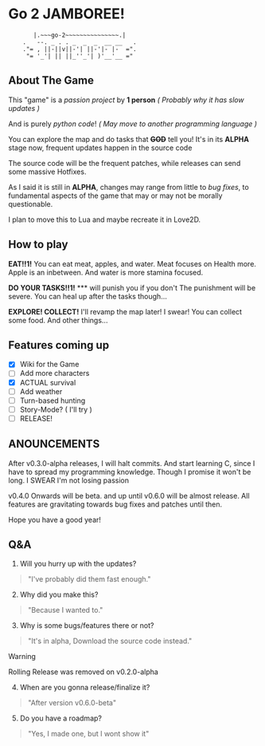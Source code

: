 # Go 2 JAMBOREE!

```
       |.~~~go-2~~~~~~~~~~~~~~~.|
    .   --. _ . . _  _  _  __ __   .
    ."= , ||-||v||-'| ||-'|- |-  =".
     "= '_'| || ||_''_'| )'__'__ ="
```

## About The Game

This "game" is a *passion project* by **1 person**
*( Probably why it has slow updates )*

And is purely *python code*!
*( May move to another programming language )*

You can explore the map and do tasks that ~~**GOD**~~ tell you!
It's in its **ALPHA** stage now, frequent updates happen in the source code

The source code will be the frequent patches, while releases can send some massive Hotfixes.

As I said it is still in **ALPHA**, changes may range from little to *bug fixes*, to fundamental aspects of the game that may or may not be morally questionable.

I plan to move this to Lua and maybe recreate it in Love2D.

## How to play

**EAT!!1!**
You can eat meat, apples, and water.
Meat focuses on Health more.
Apple is an inbetween.
And water is more stamina focused.

**DO YOUR TASKS!!1!**
*** will punish you if you don't
The punishment will be severe.
You can heal up after the tasks though...

**EXPLORE! COLLECT!**
I'll revamp the map later! I swear!
You can collect some food.
And other things...

## Features coming up

 - [x] Wiki for the Game
 - [ ] Add more characters
 - [x] ACTUAL survival
 - [ ] Add weather
 - [ ] Turn-based hunting
 - [ ] Story-Mode? ( I'll try )
 - [ ] RELEASE!

## ANOUNCEMENTS

After v0.3.0-alpha releases, I will halt commits.
And start learning C, since I have to spread my programming knowledge.
Though I promise it won't be long. I SWEAR I'm not losing passion

v0.4.0 Onwards will be beta. and up until v0.6.0 will be almost release.
All features are gravitating towards bug fixes and patches until then.

Hope you have a good year!

## Q&A

1. Will you hurry up with the updates?
> "I've probably did them fast enough."
2. Why did you make this?
> "Because I wanted to."
3. Why is some bugs/features there or not?
> "It's in alpha, Download the source code instead."

> [!WARNING]
> Rolling Release was removed on v0.2.0-alpha
4. When are you gonna release/finalize it?
> "After version v0.6.0-beta"
5. Do you have a roadmap?
> "Yes, I made one, but I wont show it"
